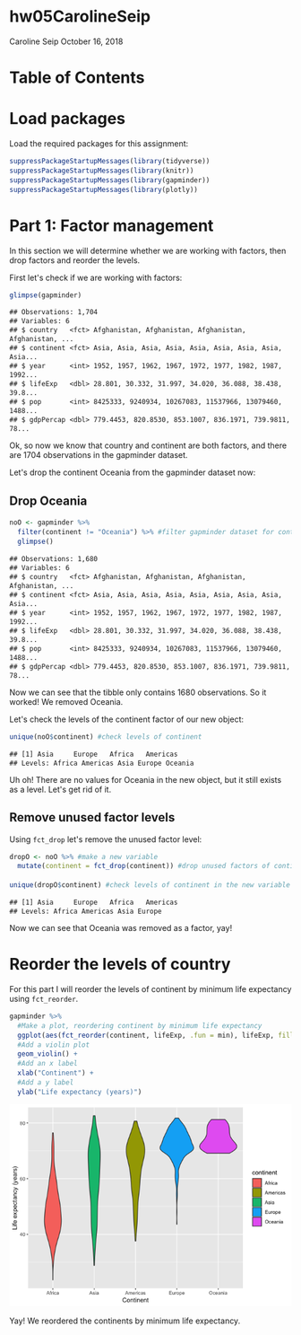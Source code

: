 hw05CarolineSeip
================
Caroline Seip
October 16, 2018

Table of Contents
=================

Load packages
=============

Load the required packages for this assignment:

``` r
suppressPackageStartupMessages(library(tidyverse))      
suppressPackageStartupMessages(library(knitr)) 
suppressPackageStartupMessages(library(gapminder)) 
suppressPackageStartupMessages(library(plotly)) 
```

Part 1: Factor management
=========================

In this section we will determine whether we are working with factors, then drop factors and reorder the levels.

First let's check if we are working with factors:

``` r
glimpse(gapminder)
```

    ## Observations: 1,704
    ## Variables: 6
    ## $ country   <fct> Afghanistan, Afghanistan, Afghanistan, Afghanistan, ...
    ## $ continent <fct> Asia, Asia, Asia, Asia, Asia, Asia, Asia, Asia, Asia...
    ## $ year      <int> 1952, 1957, 1962, 1967, 1972, 1977, 1982, 1987, 1992...
    ## $ lifeExp   <dbl> 28.801, 30.332, 31.997, 34.020, 36.088, 38.438, 39.8...
    ## $ pop       <int> 8425333, 9240934, 10267083, 11537966, 13079460, 1488...
    ## $ gdpPercap <dbl> 779.4453, 820.8530, 853.1007, 836.1971, 739.9811, 78...

Ok, so now we know that country and continent are both factors, and there are 1704 observations in the gapminder dataset.

Let's drop the continent Oceania from the gapminder dataset now:

Drop Oceania
------------

``` r
noO <- gapminder %>% 
  filter(continent != "Oceania") %>% #filter gapminder dataset for continents that are not Oceania
  glimpse()
```

    ## Observations: 1,680
    ## Variables: 6
    ## $ country   <fct> Afghanistan, Afghanistan, Afghanistan, Afghanistan, ...
    ## $ continent <fct> Asia, Asia, Asia, Asia, Asia, Asia, Asia, Asia, Asia...
    ## $ year      <int> 1952, 1957, 1962, 1967, 1972, 1977, 1982, 1987, 1992...
    ## $ lifeExp   <dbl> 28.801, 30.332, 31.997, 34.020, 36.088, 38.438, 39.8...
    ## $ pop       <int> 8425333, 9240934, 10267083, 11537966, 13079460, 1488...
    ## $ gdpPercap <dbl> 779.4453, 820.8530, 853.1007, 836.1971, 739.9811, 78...

Now we can see that the tibble only contains 1680 observations. So it worked! We removed Oceania.

Let's check the levels of the continent factor of our new object:

``` r
unique(noO$continent) #check levels of continent
```

    ## [1] Asia     Europe   Africa   Americas
    ## Levels: Africa Americas Asia Europe Oceania

Uh oh! There are no values for Oceania in the new object, but it still exists as a level. Let's get rid of it.

Remove unused factor levels
---------------------------

Using `fct_drop` let's remove the unused factor level:

``` r
dropO <- noO %>% #make a new variable
  mutate(continent = fct_drop(continent)) #drop unused factors of continent

unique(dropO$continent) #check levels of continent in the new variable
```

    ## [1] Asia     Europe   Africa   Americas
    ## Levels: Africa Americas Asia Europe

Now we can see that Oceania was removed as a factor, yay!

Reorder the levels of country
=============================

For this part I will reorder the levels of continent by minimum life expectancy using `fct_reorder`.

``` r
gapminder %>% 
  #Make a plot, reordering continent by minimum life expectancy
  ggplot(aes(fct_reorder(continent, lifeExp, .fun = min), lifeExp, fill = continent)) +
  #Add a violin plot
  geom_violin() +
  #Add an x label
  xlab("Continent") +
  #Add a y label
  ylab("Life expectancy (years)")
```

![](hw05-exercise_files/figure-markdown_github/unnamed-chunk-6-1.png)

Yay! We reordered the continents by minimum life expectancy.
